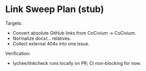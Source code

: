 <!-- status: stub; target: 150+ words -->
<!-- status: stub; target: 150+ words -->
<!-- status: stub; target: 150+ words -->
<!-- status: stub; target: 150+ words -->
<!-- status: stub; target: 150+ words -->
<!-- status: stub; target: 150+ words -->
# Link Sweep Plan (stub)
Targets:
- Convert absolute GitHub links from CoCivium → CoCivium.
- Normalize docs/… relatives.
- Collect external 404s into one issue.

Verification:
- lychee/linkcheck runs locally on PR; CI non-blocking for now.







